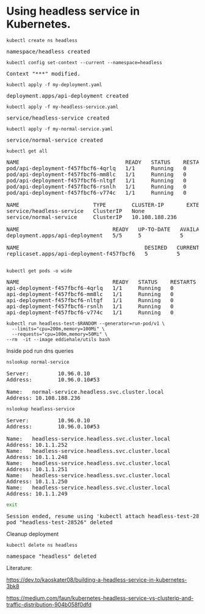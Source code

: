 # Using headless service in Kubernetes.


```console
kubectl create ns headless
```
<pre>
namespace/headless created
</pre>
```console
kubectl config set-context --current --namespace=headless
```
<pre>
Context "***" modified.
</pre>

```console
kubectl apply -f my-deployment.yaml 
```
<pre>
deployment.apps/api-deployment created
</pre>

```console
kubectl apply -f my-headless-service.yaml
```
<pre>
service/headless-service created
</pre>

```console
kubectl apply -f my-normal-service.yaml 
```
<pre>
service/normal-service created
</pre>
```console
kubectl get all
```
<pre>
NAME                                 READY   STATUS    RESTARTS   AGE
pod/api-deployment-f457fbcf6-4qrlq   1/1     Running   0          52s
pod/api-deployment-f457fbcf6-mm8lc   1/1     Running   0          52s
pod/api-deployment-f457fbcf6-nltgf   1/1     Running   0          52s
pod/api-deployment-f457fbcf6-rsnlh   1/1     Running   0          52s
pod/api-deployment-f457fbcf6-v774c   1/1     Running   0          52s

NAME                       TYPE        CLUSTER-IP       EXTERNAL-IP   PORT(S)   AGE
service/headless-service   ClusterIP   None             <none>        80/TCP    42s
service/normal-service     ClusterIP   10.108.188.236   <none>        80/TCP    30s

NAME                             READY   UP-TO-DATE   AVAILABLE   AGE
deployment.apps/api-deployment   5/5     5            5           52s

NAME                                       DESIRED   CURRENT   READY   AGE
replicaset.apps/api-deployment-f457fbcf6   5         5         5       52s

</pre>

```console
kubectl get pods -o wide
```
<pre>
NAME                             READY   STATUS    RESTARTS   AGE    IP           NODE             NOMINATED NODE   READINESS GATES
api-deployment-f457fbcf6-4qrlq   1/1     Running   0          103s   10.1.1.250   docker-desktop   <none>           <none>
api-deployment-f457fbcf6-mm8lc   1/1     Running   0          103s   10.1.1.249   docker-desktop   <none>           <none>
api-deployment-f457fbcf6-nltgf   1/1     Running   0          103s   10.1.1.248   docker-desktop   <none>           <none>
api-deployment-f457fbcf6-rsnlh   1/1     Running   0          103s   10.1.1.251   docker-desktop   <none>           <none>
api-deployment-f457fbcf6-v774c   1/1     Running   0          103s   10.1.1.252   docker-desktop   <none>           <none>
</pre>


```console
kubectl run headless-test-$RANDOM --generator=run-pod/v1 \
  --limits="cpu=200m,memory=100Mi" \
  --requests="cpu=100m,memory=50Mi" \
--rm  -it --image eddiehale/utils bash
```

Inside pod run dns queries

```bash
nslookup normal-service
```
<pre>
Server:         10.96.0.10
Address:        10.96.0.10#53

Name:   normal-service.headless.svc.cluster.local
Address: 10.108.188.236
</pre>

```bash
nslookup headless-service
```
<pre>
Server:         10.96.0.10
Address:        10.96.0.10#53

Name:   headless-service.headless.svc.cluster.local
Address: 10.1.1.252
Name:   headless-service.headless.svc.cluster.local
Address: 10.1.1.248
Name:   headless-service.headless.svc.cluster.local
Address: 10.1.1.251
Name:   headless-service.headless.svc.cluster.local
Address: 10.1.1.250
Name:   headless-service.headless.svc.cluster.local
Address: 10.1.1.249
</pre>




```bash
exit
```
<pre>
Session ended, resume using 'kubectl attach headless-test-28526 -c headless-test-28526 -i -t' command when the pod is running
pod "headless-test-28526" deleted
</pre>

Cleanup deployment

```console
kubectl delete ns headless
```
<pre>
namespace "headless" deleted
</pre>


Literature:

https://dev.to/kaoskater08/building-a-headless-service-in-kubernetes-3bk8

https://medium.com/faun/kubernetes-headless-service-vs-clusterip-and-traffic-distribution-904b058f0dfd



